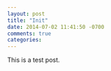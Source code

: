 ```yaml
---
layout: post
title: "Init"
date: 2014-07-02 11:41:50 -0700
comments: true
categories:
---
```


This is a test post.

